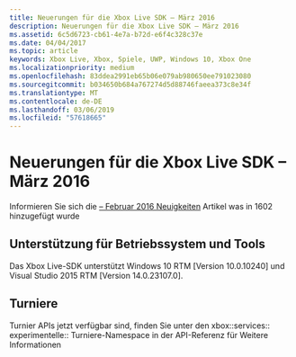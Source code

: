 ```yaml
---
title: Neuerungen für die Xbox Live SDK – März 2016
description: Neuerungen für die Xbox Live SDK – März 2016
ms.assetid: 6c5d6723-cb61-4e7a-b72d-e6f4c328c37e
ms.date: 04/04/2017
ms.topic: article
keywords: Xbox Live, Xbox, Spiele, UWP, Windows 10, Xbox One
ms.localizationpriority: medium
ms.openlocfilehash: 83ddea2991eb65b06e079ab980650ee791023080
ms.sourcegitcommit: b034650b684a767274d5d88746faeea373c8e34f
ms.translationtype: MT
ms.contentlocale: de-DE
ms.lasthandoff: 03/06/2019
ms.locfileid: "57618665"
---
```

# <a name="whats-new-for-the-xbox-live-sdk---march-2016"></a>Neuerungen für die Xbox Live SDK – März 2016

Informieren Sie sich die [– Februar 2016 Neuigkeiten](1602-whats-new.md) Artikel was in 1602 hinzugefügt wurde

## <a name="os-and-tool-support"></a>Unterstützung für Betriebssystem und Tools
Das Xbox Live-SDK unterstützt Windows 10 RTM [Version 10.0.10240] und Visual Studio 2015 RTM [Version 14.0.23107.0].

## <a name="tournaments"></a>Turniere
Turnier APIs jetzt verfügbar sind, finden Sie unter den xbox::services:: experimentelle:: Turniere-Namespace in der API-Referenz für Weitere Informationen
